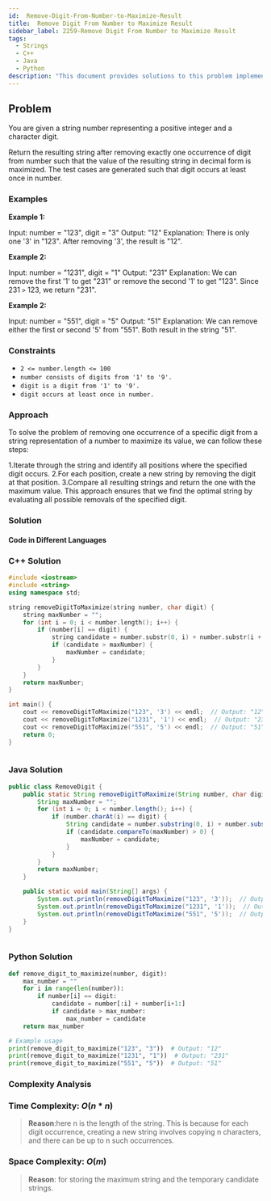 ```yaml
---
id:  Remove-Digit-From-Number-to-Maximize-Result
title:  Remove Digit From Number to Maximize Result
sidebar_label: 2259-Remove Digit From Number to Maximize Result
tags:
  - Strings
  - C++
  - Java
  - Python
description: "This document provides solutions to this problem implemented in C++, Java, and Python."
---
```


## Problem

You are given a string number representing a positive integer and a character digit.

Return the resulting string after removing exactly one occurrence of digit from number such that the value of the resulting string in decimal form is maximized. The test cases are generated such that digit occurs at least once in number.

### Examples

**Example 1:**

Input: number = "123", digit = "3"
Output: "12"
Explanation: There is only one '3' in "123". After removing '3', the result is "12".

**Example 2:**

Input: number = "1231", digit = "1"
Output: "231"
Explanation: We can remove the first '1' to get "231" or remove the second '1' to get "123".
Since 231 `>` 123, we return "231".

**Example 2:**

Input: number = "551", digit = "5"
Output: "51"
Explanation: We can remove either the first or second '5' from "551".
Both result in the string "51".
 


### Constraints

- `2 <= number.length <= 100`
- `number consists of digits from '1' to '9'.`
- `digit is a digit from '1' to '9'.`
- `digit occurs at least once in number.`

### Approach

To solve the problem of removing one occurrence of a specific digit from a string representation of a number to maximize its value, we can follow these steps:

1.Iterate through the string and identify all positions where the specified digit occurs.
2.For each position, create a new string by removing the digit at that position.
3.Compare all resulting strings and return the one with the maximum value.
This approach ensures that we find the optimal string by evaluating all possible removals of the specified digit.

### Solution

#### Code in Different Languages

### C++ Solution

```cpp
#include <iostream>
#include <string>
using namespace std;

string removeDigitToMaximize(string number, char digit) {
    string maxNumber = "";
    for (int i = 0; i < number.length(); i++) {
        if (number[i] == digit) {
            string candidate = number.substr(0, i) + number.substr(i + 1);
            if (candidate > maxNumber) {
                maxNumber = candidate;
            }
        }
    }
    return maxNumber;
}

int main() {
    cout << removeDigitToMaximize("123", '3') << endl;  // Output: "12"
    cout << removeDigitToMaximize("1231", '1') << endl;  // Output: "231"
    cout << removeDigitToMaximize("551", '5') << endl;  // Output: "51"
    return 0;
}



```

### Java Solution

```java
public class RemoveDigit {
    public static String removeDigitToMaximize(String number, char digit) {
        String maxNumber = "";
        for (int i = 0; i < number.length(); i++) {
            if (number.charAt(i) == digit) {
                String candidate = number.substring(0, i) + number.substring(i + 1);
                if (candidate.compareTo(maxNumber) > 0) {
                    maxNumber = candidate;
                }
            }
        }
        return maxNumber;
    }

    public static void main(String[] args) {
        System.out.println(removeDigitToMaximize("123", '3'));  // Output: "12"
        System.out.println(removeDigitToMaximize("1231", '1'));  // Output: "231"
        System.out.println(removeDigitToMaximize("551", '5'));  // Output: "51"
    }
}



```

### Python Solution

```python
def remove_digit_to_maximize(number, digit):
    max_number = ""
    for i in range(len(number)):
        if number[i] == digit:
            candidate = number[:i] + number[i+1:]
            if candidate > max_number:
                max_number = candidate
    return max_number

# Example usage
print(remove_digit_to_maximize("123", "3"))  # Output: "12"
print(remove_digit_to_maximize("1231", "1"))  # Output: "231"
print(remove_digit_to_maximize("551", "5"))  # Output: "51"


```

### Complexity Analysis

### Time Complexity: $O(n*n)$

> **Reason**:here n is the length of the string. This is because for each digit occurrence, creating a new string involves copying n characters, and there can be up to n such occurrences.

### Space Complexity: $O(m)$

> **Reason**: for storing the maximum string and the temporary candidate strings.
